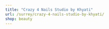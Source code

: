```yaml
---
title: "Crazy 4 Nails Studio by Khyati"
url: /surrey/crazy-4-nails-studio-by-khyati/
shop: beauty
---
```

